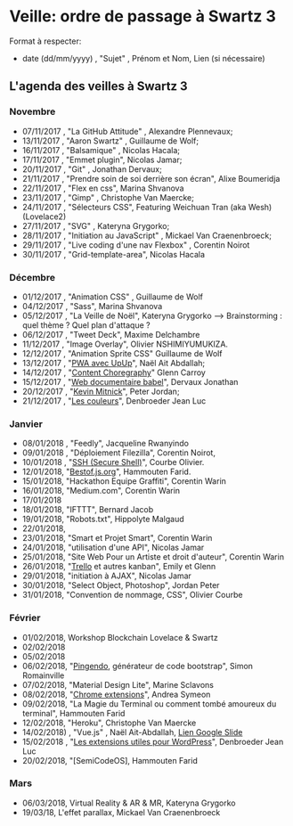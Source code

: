 ﻿# Veille: ordre de passage à Swartz 3

Format à respecter:   
- date (dd/mm/yyyy) , "Sujet" ,  Prénom et Nom, Lien (si nécessaire)

## L'agenda des veilles à Swartz 3

### Novembre
- 07/11/2017 , "La GitHub Attitude" , Alexandre Plennevaux;
- 13/11/2017 , "Aaron Swartz" , Guillaume de Wolf;
- 16/11/2017 , "Balsamique" , Nicolas Hacala;
- 17/11/2017 , "Emmet plugin", Nicolas Jamar;
- 20/11/2017 , "Git" , Jonathan Dervaux;
- 21/11/2017 , "Prendre soin de soi derrière son écran", Alixe Boumeridja
- 22/11/2017 , "Flex en css", Marina Shvanova
- 23/11/2017 , "Gimp" , Christophe Van Maercke;
- 24/11/2017 , "Sélecteurs CSS", Featuring Weichuan Tran (aka Wesh) (Lovelace2)
- 27/11/2017 , "SVG" , Kateryna Grygorko;
- 28/11/2017 , "Initiation au JavaScript" , Mickael Van Craenenbroeck;
- 29/11/2017 , "Live coding d'une nav Flexbox" , Corentin Noirot
- 30/11/2017 , "Grid-template-area", Nicolas Hacala

### Décembre
- 01/12/2017 , "Animation CSS" , Guillaume de Wolf
- 04/12/2017 , "Sass", Marina Shvanova
- 05/12/2017 , "La Veille de Noël", Kateryna Grygorko --> Brainstorming : quel thème ? Quel plan d'attaque ?
- 06/12/2017 , "Tweet Deck", Maxime Delchambre
- 11/12/2017 , "Image Overlay", Olivier NSHIMIYUMUKIZA.
- 12/12/2017 , "Animation Sprite CSS" Guillaume de Wolf
- 13/12/2017 , "[PWA avec UpUp](https://docs.google.com/presentation/d/e/2PACX-1vT0h4AzNjDymWVFWwjDIjzFrGpYY6Xlsy2-5B6cEfpNZKCS-20m_aE9V7dcIPjFSxGlNtearsyUI_sB/pub?start=false&loop=false&delayms=3000#slide=id.g2c236503c0_0_62)", Naël Ait Abdallah;
- 14/12/2017 , "[Content Choregraphy](https://docs.google.com/presentation/d/1SuC4WUeDe3LiICCv8MSmaiXvySmaMXUtfXnpwZMM9ug/edit?usp=sharing)" Glenn Carroy
- 15/12/2017 , "[Web documentaire babel](https://github.com/DervauxJonathan/babel)", Dervaux Jonathan
- 20/12/2017 , "[Kevin Mitnick](https://docs.google.com/presentation/d/1T9dOy_EcCf69BxLawNspDSHAB8Y8ZswLEeA-mkDkVpg/edit#slide=id.g2bc0f9ed64_0_232)", Peter Jordan;
- 21/12/2017 , "[Les couleurs](https://docs.google.com/presentation/d/e/2PACX-1vS_fHGMYaBMAp4WvlgrahzASjQYC1eW_yc8Ctc-xgGTg77bdyMlRfqlf79f5XlHLQOkq8ZRYPukqFUI/pub?start=false&loop=false&delayms=3000)", Denbroeder Jean Luc

### Janvier
- 08/01/2018 , "Feedly", Jacqueline Rwanyindo
- 09/01/2018 , "Déploiement Filezilla", Corentin Noirot,
- 10/01/2018 , "[SSH (Secure Shell)](https://docs.google.com/presentation/d/1q-8Op4PeBkb7-3K0R3cCc63cs8vuSVsiG5_Lz3sFQbI/edit#slide=id.p)", Courbe Olivier.
- 12/01/2018, "[Bestof.js.org](https://bestof.js.org/)", Hammouten Farid. 
- 15/01/2018, "Hackathon Equipe Graffiti", Corentin Warin
- 16/01/2018, "Medium.com", Corentin Warin
- 17/01/2018
- 18/01/2018, "IFTTT", Bernard Jacob	
- 19/01/2018, "Robots.txt", Hippolyte Malgaud
- 22/01/2018, 
- 23/01/2018, "Smart et Projet Smart", Corentin Warin
- 24/01/2018, "utilisation d'une API", Nicolas Jamar
- 25/01/2018, "Site Web Pour un Artiste et droit d'auteur", Corentin Warin
- 26/01/2018, "[Trello](https://trello.com) et autres kanban", Emily et Glenn
- 29/01/2018, "initiation à AJAX", Nicolas Jamar
- 30/01/2018, "Select Object, Photoshop", Jordan Peter
- 31/01/2018, "Convention de nommage, CSS", Olivier Courbe

### Février
- 01/02/2018, Workshop Blockchain Lovelace & Swartz
- 02/02/2018
- 05/02/2018
- 06/02/2018, "[Pingendo](https://pingendo.com/), générateur de code bootstrap", Simon Romainville
- 07/02/2018, "Material Design Lite", Marine Sclavons 
- 08/02/2018, "[Chrome extensions](https://docs.google.com/presentation/d/1ChR7jbBghTX1lN-yvz-3UmgWgiv9glFDYm5kxjzWSgo/edit#slide=id.gc6f59039d_0_29)", Andrea Symeon
- 09/02/2018, "La Magie du Terminal ou comment tombé amoureux du terminal", Hammouten Farid
- 12/02/2018, "Heroku", Christophe Van Maercke
- 14/02/2018) , "Vue.js" ,  Naël Ait-Abdallah, [Lien Google Slide](https://goo.gl/8u5HJM)
- 15/02/2018 , "[Les extensions utiles pour WordPress](https://fr.wordpress.org/plugins/)", Denbroeder Jean Luc
- 20/02/2018, "[SemiCodeOS], Hammouten Farid 


### Mars
- 06/03/2018, Virtual Reality & AR & MR, Kateryna Grygorko 
- 19/03/18, L'effet parallax, Mickael Van Craenenbroeck
